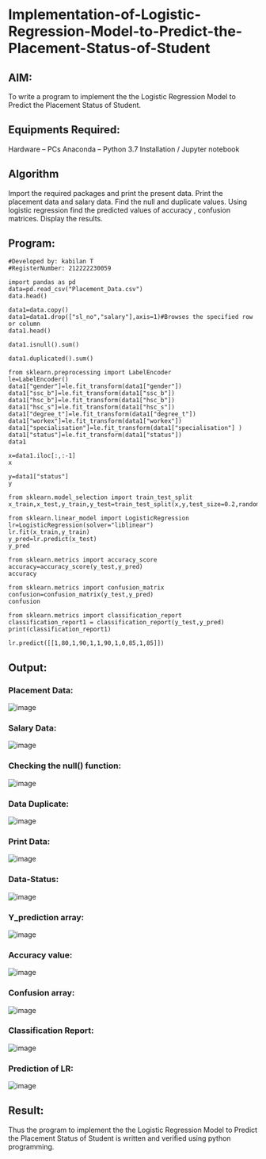 # Implementation-of-Logistic-Regression-Model-to-Predict-the-Placement-Status-of-Student
## AIM:
To write a program to implement the the Logistic Regression Model to Predict the Placement Status of Student.

## Equipments Required:
Hardware – PCs
Anaconda – Python 3.7 Installation / Jupyter notebook
## Algorithm
Import the required packages and print the present data.
Print the placement data and salary data.
Find the null and duplicate values.
Using logistic regression find the predicted values of accuracy , confusion matrices.
Display the results.
## Program:
```
#Developed by: kabilan T
#RegisterNumber: 212222230059

import pandas as pd
data=pd.read_csv("Placement_Data.csv")
data.head()

data1=data.copy()
data1=data1.drop(["sl_no","salary"],axis=1)#Browses the specified row or column
data1.head()

data1.isnull().sum()

data1.duplicated().sum()

from sklearn.preprocessing import LabelEncoder
le=LabelEncoder()
data1["gender"]=le.fit_transform(data1["gender"])
data1["ssc_b"]=le.fit_transform(data1["ssc_b"])
data1["hsc_b"]=le.fit_transform(data1["hsc_b"])
data1["hsc_s"]=le.fit_transform(data1["hsc_s"])
data1["degree_t"]=le.fit_transform(data1["degree_t"])
data1["workex"]=le.fit_transform(data1["workex"])
data1["specialisation"]=le.fit_transform(data1["specialisation"] )     
data1["status"]=le.fit_transform(data1["status"])       
data1 

x=data1.iloc[:,:-1]
x

y=data1["status"]
y

from sklearn.model_selection import train_test_split
x_train,x_test,y_train,y_test=train_test_split(x,y,test_size=0.2,random_state=0)

from sklearn.linear_model import LogisticRegression
lr=LogisticRegression(solver="liblinear")
lr.fit(x_train,y_train)
y_pred=lr.predict(x_test)
y_pred

from sklearn.metrics import accuracy_score
accuracy=accuracy_score(y_test,y_pred)
accuracy

from sklearn.metrics import confusion_matrix
confusion=confusion_matrix(y_test,y_pred)
confusion

from sklearn.metrics import classification_report
classification_report1 = classification_report(y_test,y_pred)
print(classification_report1)

lr.predict([[1,80,1,90,1,1,90,1,0,85,1,85]])
```
## Output:
### Placement Data:
![image](https://github.com/Afsarjumail/Implementation-of-Logistic-Regression-Model-to-Predict-the-Placement-Status-of-Student/assets/118343395/43bf5574-366c-4aa8-8bfd-2480d17a20a5)


### Salary Data:
![image](https://github.com/Afsarjumail/Implementation-of-Logistic-Regression-Model-to-Predict-the-Placement-Status-of-Student/assets/118343395/4481c3dc-e014-4f48-89c2-a05e28f9449e)

### Checking the null() function:
![image](https://github.com/Afsarjumail/Implementation-of-Logistic-Regression-Model-to-Predict-the-Placement-Status-of-Student/assets/118343395/f7bb1d3a-5411-4362-91b4-7017fdd1481d)


### Data Duplicate:
![image](https://github.com/Afsarjumail/Implementation-of-Logistic-Regression-Model-to-Predict-the-Placement-Status-of-Student/assets/118343395/6ac841e7-213e-4bc3-87a4-ff0f4818f536)

### Print Data:
![image](https://github.com/Afsarjumail/Implementation-of-Logistic-Regression-Model-to-Predict-the-Placement-Status-of-Student/assets/118343395/90b83a36-7f3e-45bd-8eb6-4f60883f3079)

### Data-Status:
![image](https://github.com/Afsarjumail/Implementation-of-Logistic-Regression-Model-to-Predict-the-Placement-Status-of-Student/assets/118343395/6f57b4f8-1050-4e17-a634-b3e6e6f8a286)

### Y_prediction array:
![image](https://github.com/Afsarjumail/Implementation-of-Logistic-Regression-Model-to-Predict-the-Placement-Status-of-Student/assets/118343395/390c1349-5449-4d2f-b9ec-27ce117d1395)


### Accuracy value:
![image](https://github.com/Afsarjumail/Implementation-of-Logistic-Regression-Model-to-Predict-the-Placement-Status-of-Student/assets/118343395/e069c29d-699f-43e4-b302-1c2546e24a67)


### Confusion array:
![image](https://github.com/Afsarjumail/Implementation-of-Logistic-Regression-Model-to-Predict-the-Placement-Status-of-Student/assets/118343395/42bdc9e2-8e65-424d-a13d-914a10cb1e40)


### Classification Report:
![image](https://github.com/Afsarjumail/Implementation-of-Logistic-Regression-Model-to-Predict-the-Placement-Status-of-Student/assets/118343395/1cefb2d7-c140-48a1-ae8e-be95c75652ec)


### Prediction of LR:
![image](https://github.com/Afsarjumail/Implementation-of-Logistic-Regression-Model-to-Predict-the-Placement-Status-of-Student/assets/118343395/d09d023b-6312-411e-944d-c165ffa2dbb0)


## Result:
Thus the program to implement the the Logistic Regression Model to Predict the Placement Status of Student is written and verified using python programming.
